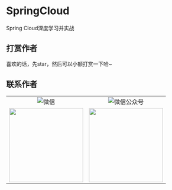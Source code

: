 # SpringCloud
Spring Cloud深度学习并实战

## 打赏作者

喜欢的话，先star，然后可以小额打赏一下哈~

## 联系作者
<table width="100%" border="0" cellspacing="0" cellpadding="0">
  <tr>
    <td align="center"><img alt="微信" src="https://img.shields.io/static/v1?label=%E5%BE%AE%E4%BF%A1&message=%E5%8D%83%E7%BE%BD&color=7BB32E&logo=wechat"/></td>
    <td align="center"><img alt="微信公众号" src="https://img.shields.io/static/v1?label=%E5%BE%AE%E4%BF%A1%E5%85%AC%E4%BC%97%E5%8F%B7&message=%E5%8D%83%E7%BE%BD%E7%9A%84%E7%BC%96%E7%A8%8B%E6%97%B6%E5%85%89&color=7BB32E&logo=wechat"/></td>
  </tr>
  <tr>
    <td align="center"><img align="center" src="https://ftp.bmp.ovh/imgs/2021/04/1dd83170ac505c4a.jpg" width="200"/></td>
     <td align="center"><img align="center" src="https://s4.ax1x.com/2021/03/19/6ftYuR.jpg" width="200"/></td>
  </tr>

</table>
